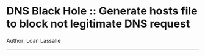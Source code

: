 # DNS Black Hole :: Generate hosts file to block not legitimate DNS request

Author: Loan Lassalle
***
